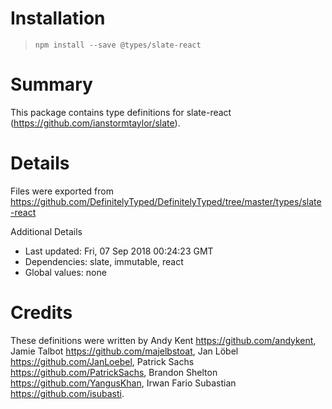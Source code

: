 # Installation
> `npm install --save @types/slate-react`

# Summary
This package contains type definitions for slate-react (https://github.com/ianstormtaylor/slate).

# Details
Files were exported from https://github.com/DefinitelyTyped/DefinitelyTyped/tree/master/types/slate-react

Additional Details
 * Last updated: Fri, 07 Sep 2018 00:24:23 GMT
 * Dependencies: slate, immutable, react
 * Global values: none

# Credits
These definitions were written by Andy Kent <https://github.com/andykent>, Jamie Talbot <https://github.com/majelbstoat>, Jan Löbel <https://github.com/JanLoebel>, Patrick Sachs <https://github.com/PatrickSachs>, Brandon Shelton <https://github.com/YangusKhan>, Irwan Fario Subastian <https://github.com/isubasti>.
